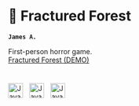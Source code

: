 # 🌲 Fractured Forest

**`James A.`**

First-person horror game.
<br>
<a data-label="game:1792809:title" class="title game_link" data-action="game_grid" href="https://roboticgames.itch.io/fractured-forest">Fractured Forest (DEMO)</a>  
#

<img align="left" alt="Java" width="30px" style="padding-right:10px;" src="https://cdn.jsdelivr.net/gh/devicons/devicon/icons/csharp/csharp-plain.svg"/>
<img align="left" alt="Java" width="30[x" style="padding-right:10px;" src="https://cdn.jsdelivr.net/gh/devicons/devicon/icons/unity/unity-original.svg"/>
<img align="left" alt="Java" width="30[x" style="padding-right:10px;" src="https://cdn.jsdelivr.net/gh/devicons/devicon/icons/vscode/vscode-original.svg"/>

